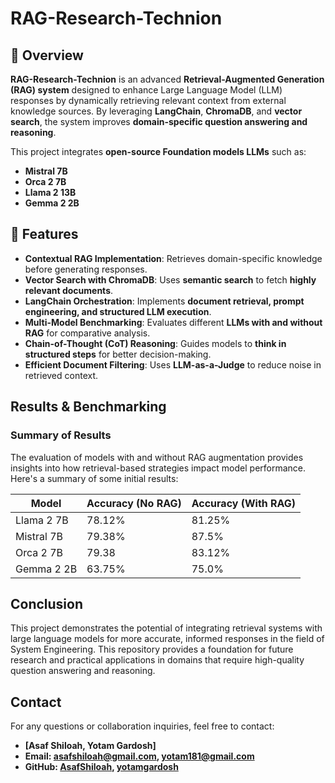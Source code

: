 # RAG-Research-Technion

## 🚀 Overview

**RAG-Research-Technion** is an advanced **Retrieval-Augmented Generation (RAG) system** designed to enhance Large Language Model (LLM) responses by dynamically retrieving relevant context from external knowledge sources. By leveraging **LangChain**, **ChromaDB**, and **vector search**, the system improves **domain-specific question answering and reasoning**.

This project integrates **open-source Foundation models LLMs** such as:
- **Mistral 7B**
- **Orca 2 7B**
- **Llama 2 13B**
- **Gemma 2 2B**

## 🔧 Features

- **Contextual RAG Implementation**: Retrieves domain-specific knowledge before generating responses.
- **Vector Search with ChromaDB**: Uses **semantic search** to fetch **highly relevant documents**.
- **LangChain Orchestration**: Implements **document retrieval, prompt engineering, and structured LLM execution**.
- **Multi-Model Benchmarking**: Evaluates different **LLMs with and without RAG** for comparative analysis.
- **Chain-of-Thought (CoT) Reasoning**: Guides models to **think in structured steps** for better decision-making.
- **Efficient Document Filtering**: Uses **LLM-as-a-Judge** to reduce noise in retrieved context.

## Results & Benchmarking

### Summary of Results

The evaluation of models with and without RAG augmentation provides insights into how retrieval-based strategies impact model performance. Here's a summary of some initial results:

| Model          | Accuracy (No RAG) | Accuracy (With RAG) |
|----------------|-------------------|---------------------|
| Llama 2 7B     | 78.12%            | 81.25%              |
| Mistral 7B     | 79.38%            | 87.5%               |
| Orca 2 7B      | 79.38             | 83.12%              |
| Gemma 2 2B     | 63.75%            | 75.0%               |


## Conclusion

This project demonstrates the potential of integrating retrieval systems with large language models for more accurate, informed responses in the field of System Engineering. This repository provides a foundation for future research and practical applications in domains that require high-quality question answering and reasoning.

## Contact

For any questions or collaboration inquiries, feel free to contact:

- **[Asaf Shiloah, Yotam Gardosh]**
- **Email: asafshiloah@gmail.com, yotam181@gmail.com**
- **GitHub: [AsafShiloah](https://github.com/asafshiloah), [yotamgardosh](https://github.com/yotamgardosh)**


